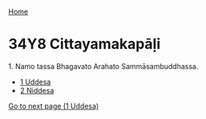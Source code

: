 
[Home](/)

# 34Y8 Cittayamakapāḷi

1\. Namo tassa Bhagavato Arahato Sammāsambuddhassa.

* [1 Uddesa](1.md)
* [2 Niddesa](2.md)

[Go to next page (1 Uddesa)](1.md)


